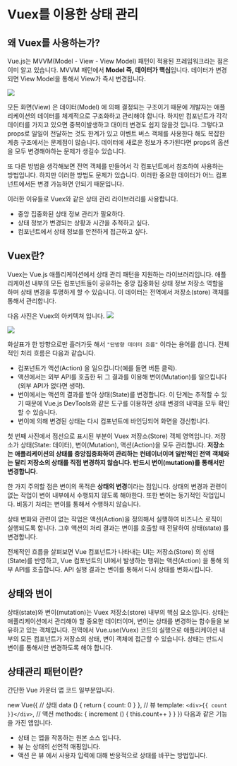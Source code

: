 # Vuex를 이용한 상태 관리

## 왜 Vuex를 사용하는가?

Vue.js는 MVVM(Model - View - View Model) 패턴이 적용된 프레임워크라는 점은 이미 알고 있습니다. MVVM 패턴에서 **Model 즉, 데이터가 핵심**입니다. 데이터가 변경되면 View Model을 통해서 View가 즉시 변경됩니다.

![](https://t1.daumcdn.net/cfile/tistory/2352BF33586C625E23)

모든 화면(View) 은 데이터(Model) 에 의해 결정되는 구조이기 때문에 개발자는 애플리케이션의 데이터를 체계적으로 구조화하고 관리해야 합니다. 하지만 컴포넌트가 각각데이터를 가지고 있으면 중복이발생하고 대이터 변경도 쉽지 않을것 입니다. 그렇다고 props로 일일이 전달하는 것도 한계가 있고 이벤트 버스 객체를 사용한다 해도 복잡한 계층 구조에서는 문제점이 많습니다. 데이터에 새로운 정보가 추가된다면 props의 옵션을 모두 변경해야하는 문제가 생길수 있습니다.

또 다른 방법을 생각해보면 전역 객체를 만들어서 각 컴포넌트에서 참조하여 사용하는 방법입니다. 하지만 이러한 방법도 문제가 있습니다. 이러한 중요한 데이터가 어느 컴포넌트에서든 변경 가능하면 안되기 때문입니다.

이러한 이유들로 Vuex와 같은 상태 관리 라이브러리를 사용합니다.

- 중앙 집중화된 상태 정보 관리가 필요하다.
- 상태 정보가 변경되는 상황과 시간을 추적하고 싶다.
- 컴포넌트에서 상태 정보를 안전하게 접근하고 싶다.

## Vuex란?

Vuex는 Vue.js 애플리케이션에서 상태 관리 패턴을 지원하는 라이브러리입니다. 애플리케이션 내부의 모든 컴포넌트들이 공유하는 중앙 집중화된 상태 정보 저장소 역할을 하며 상태 변경을 투명하게 할 수 있습니다. 이 데이터는 전역에서 저장소(store) 객체를 통해서 관리합니다.

다음 사진은 Vuex의 아키텍쳐 입니다.
![](https://joshua1988.github.io/images/posts/web/vuejs/vuex-1/vuex-diagram.png)

![](https://joshua1988.github.io/images/posts/web/vuejs/vuex-1/vuex-state-one-way-data-flow.png)

화살표가 한 방향으로만 흘러가듯 해서 `"단방향 데이터 흐름"` 이라는 용어를 씁니다. 전체적인 처리 흐름은 다음과 같습니다.

- 컴포넌트가 액션(Action) 을 일으킵니다(예를 들면 버튼 클릭).
- 액션에서는 외부 API를 호출한 뒤 그 결과를 이용해 변이(Mutation)를 일으킵니다(외부 API가 없다면 생략).
- 변이에서는 액션의 결과를 받아 상태(State)를 변경합니다. 이 단계는 추적할 수 있기 때문에 Vue.js DevTools와 같은 도구를 이용하면 상태 변경의 내역을 모두 확인할 수 있습니다.
- 변이에 의해 변경된 상태는 다시 컴포넌트에 바인딩되어 화면을 갱신합니다.

첫 번째 사진에서 점선으로 표시된 부분이 Vuex 저장소(Store) 객체 영역입니다. 저장소가 상태(State: 데이터), 변이(Mutation), 액션(Action)을 모두 관리합니다. **저장소는 애플리케이션의 상태를 중앙집중화하여 관리하는 컨테이너이며 일반적인 전역 객체와는 달리 저장소의 상태를 직접 변경하지 않습니다. 반드시 변이(mutation)를 통해서만 변경합니다.**

한 가지 주의할 점은 변이의 목적은 **상태의 변경**이라는 점입니다. 상태의 변경과 관련이 없는 작업이 변이 내부에서 수행되지 않도록 해야한다. 또한 변이는 동기적인 작업입니다. 비동기 처리는 변이를 통해서 수행하지 않습니다.

상태 변화와 관련이 없는 작업은 액션(Action)을 정의해서 실행하여 비즈니스 로직이 실행되도록 합니다. 그후 액션의 처리 결과는 변이를 호출할 때 전달하여 상태(state) 를 변경합니다.

전체적인 흐름을 살펴보면 Vue 컴포넌트가 나타내는 UI는 저장소(Store) 의 상태(State)를 반영하고, Vue 컴포넌트의 UI에서 발생하는 행위는 액션(Action) 을 통해 외부 API를 호출합니다. API 실행 결과는 변이를 통해서 다시 상태를 변화시킵니다.

## 상태와 변이

상태(state)와 변이(mutation)는 Vuex 저장소(store) 내부의 핵심 요소입니다. 상태는 애플리케이션에서 관리해야 할 중요한 데이터이며, 변이는 상태를 변경하는 함수들을 보유하고 있는 객체입니다. 전역에서 Vue.use(Vuex) 코드의 실행으로 애플리케이션 내부의 모든 컴포넌트가 저장소의 상태, 변이 객체에 접근할 수 있습니다. 상태는 반드시 변이를 통해서만 변경하도록 해야 합니다.

## 상태관리 패턴이란?

간단한 Vue 카운터 앱 코드 일부분입니다.

new Vue({
  // 상태
  data () {
    return {
      count: 0
    }
  },
  // 뷰
  template: `
    <div>{{ count }}</div>
  `,
  // 액션
  methods: {
    increment () {
      this.count++
    }
  }
})
다음과 같은 기능을 가진 앱입니다.

- 상태 는 앱을 작동하는 원본 소스 입니다.
- 뷰 는 상태의 선언적 매핑입니다.
- 액션 은 뷰 에서 사용자 입력에 대해 반응적으로 상태를 바꾸는 방법입니다.
